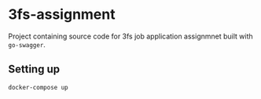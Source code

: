 # 3fs-assignment
Project containing source code for 3fs job application assignmnet built with `go-swagger`.


## Setting up
`docker-compose up`

